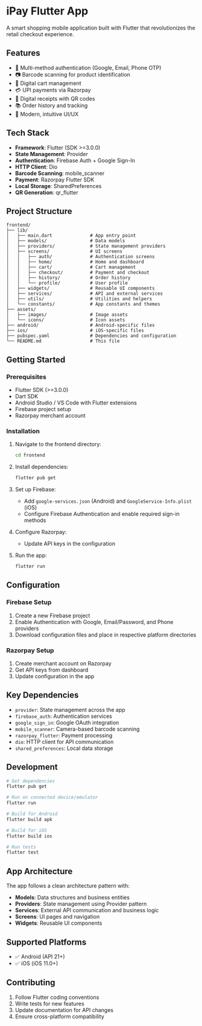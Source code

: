 # iPay Flutter App

A smart shopping mobile application built with Flutter that revolutionizes the retail checkout experience.

## Features

- 🔐 Multi-method authentication (Google, Email, Phone OTP)
- 📷 Barcode scanning for product identification
- 🛒 Digital cart management
- 💳 UPI payments via Razorpay
- 🧾 Digital receipts with QR codes
- 📚 Order history and tracking
- 🎨 Modern, intuitive UI/UX

## Tech Stack

- **Framework**: Flutter (SDK >=3.0.0)
- **State Management**: Provider
- **Authentication**: Firebase Auth + Google Sign-In
- **HTTP Client**: Dio
- **Barcode Scanning**: mobile_scanner
- **Payment**: Razorpay Flutter SDK
- **Local Storage**: SharedPreferences
- **QR Generation**: qr_flutter

## Project Structure

```
frontend/
├── lib/
│   ├── main.dart              # App entry point
│   ├── models/                # Data models
│   ├── providers/             # State management providers
│   ├── screens/               # UI screens
│   │   ├── auth/              # Authentication screens
│   │   ├── home/              # Home and dashboard
│   │   ├── cart/              # Cart management
│   │   ├── checkout/          # Payment and checkout
│   │   ├── history/           # Order history
│   │   └── profile/           # User profile
│   ├── widgets/               # Reusable UI components
│   ├── services/              # API and external services
│   ├── utils/                 # Utilities and helpers
│   └── constants/             # App constants and themes
├── assets/
│   ├── images/                # Image assets
│   └── icons/                 # Icon assets
├── android/                   # Android-specific files
├── ios/                       # iOS-specific files
├── pubspec.yaml               # Dependencies and configuration
└── README.md                  # This file
```

## Getting Started

### Prerequisites

- Flutter SDK (>=3.0.0)
- Dart SDK
- Android Studio / VS Code with Flutter extensions
- Firebase project setup
- Razorpay merchant account

### Installation

1. Navigate to the frontend directory:
   ```bash
   cd frontend
   ```

2. Install dependencies:
   ```bash
   flutter pub get
   ```

3. Set up Firebase:
   - Add `google-services.json` (Android) and `GoogleService-Info.plist` (iOS)
   - Configure Firebase Authentication and enable required sign-in methods

4. Configure Razorpay:
   - Update API keys in the configuration

5. Run the app:
   ```bash
   flutter run
   ```

## Configuration

### Firebase Setup
1. Create a new Firebase project
2. Enable Authentication with Google, Email/Password, and Phone providers
3. Download configuration files and place in respective platform directories

### Razorpay Setup
1. Create merchant account on Razorpay
2. Get API keys from dashboard
3. Update configuration in the app

## Key Dependencies

- `provider`: State management across the app
- `firebase_auth`: Authentication services
- `google_sign_in`: Google OAuth integration
- `mobile_scanner`: Camera-based barcode scanning
- `razorpay_flutter`: Payment processing
- `dio`: HTTP client for API communication
- `shared_preferences`: Local data storage

## Development

```bash
# Get dependencies
flutter pub get

# Run on connected device/emulator
flutter run

# Build for Android
flutter build apk

# Build for iOS
flutter build ios

# Run tests
flutter test
```

## App Architecture

The app follows a clean architecture pattern with:

- **Models**: Data structures and business entities
- **Providers**: State management using Provider pattern
- **Services**: External API communication and business logic
- **Screens**: UI pages and navigation
- **Widgets**: Reusable UI components

## Supported Platforms

- ✅ Android (API 21+)
- ✅ iOS (iOS 11.0+)

## Contributing

1. Follow Flutter coding conventions
2. Write tests for new features
3. Update documentation for API changes
4. Ensure cross-platform compatibility
















